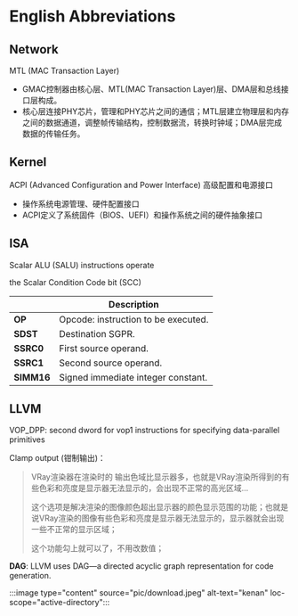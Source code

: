 # English Abbreviations

## Network

MTL (MAC Transaction Layer)

- GMAC控制器由核心层、MTL(MAC Transaction Layer)层、DMA层和总线接口层构成。
- 核心层连接PHY芯片，管理和PHY芯片之间的通信；MTL层建立物理层和内存之间的数据通道，调整帧传输结构，控制数据流，转换时钟域；DMA层完成数据的传输任务。

## Kernel

ACPI (Advanced Configuration and Power Interface) 高级配置和电源接口

- 操作系统电源管理、硬件配置接口
- ACPI定义了系统固件（BIOS、UEFI）和操作系统之间的硬件抽象接口

## ISA

Scalar ALU (SALU) instructions operate

the Scalar Condition Code bit (SCC)

|            | Description                         |
|-------------|--------------------------------------|
| **OP**     | Opcode: instruction to be executed. |
| **SDST**   | Destination SGPR.                   |
| **SSRC0**  | First source operand.               |
| **SSRC1**  | Second source operand.              |
| **SIMM16** | Signed immediate integer constant.  |

## LLVM

VOP_DPP: second dword for vop1 instructions for specifying data-parallel primitives

Clamp output (钳制输出)：

> VRay渲染器在渲染时的 输出色域比显示器多，也就是VRay渲染所得到的有些色彩和亮度是显示器无法显示的，会出现不正常的高光区域...
>
> 这个选项是解决渲染的图像颜色超出显示器的颜色显示范围的功能；也就是说VRay渲染的图像有些色彩和亮度是显示器无法显示的，显示器就会出现一些不正常的显示区域；
>
> 这个功能勾上就可以了，不用改数值；

**DAG**: LLVM uses DAG—a directed acyclic graph representation for code generation.

:::image type="content" source="pic/download.jpeg" alt-text="kenan" loc-scope="active-directory":::
